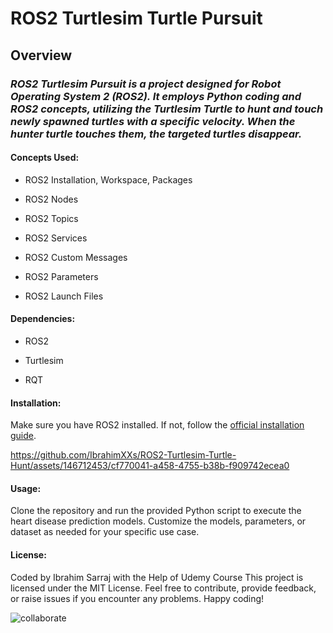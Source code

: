 ROS2 Turtlesim Turtle Pursuit
=====================

## Overview

### *ROS2 Turtlesim Pursuit is a project designed for Robot Operating System 2 (ROS2). It employs Python coding and ROS2 concepts, utilizing the Turtlesim Turtle to hunt and touch newly spawned turtles with a specific velocity. When the hunter turtle touches them, the targeted turtles disappear.*

#### Concepts Used:

- ROS2 Installation, Workspace, Packages
  
- ROS2 Nodes

- ROS2 Topics
  
- ROS2 Services
  
- ROS2 Custom Messages
  
- ROS2 Parameters
  
- ROS2 Launch Files

#### Dependencies:

- ROS2

- Turtlesim
  
- RQT

#### Installation:

Make sure you have ROS2 installed. If not, follow the [official installation guide](https://index.ros.org/doc/ros2/Installation/).





https://github.com/IbrahimXXs/ROS2-Turtlesim-Turtle-Hunt/assets/146712453/cf770041-a458-4755-b38b-f909742ecea0





#### Usage:

Clone the repository and run the provided Python script to execute the heart disease prediction models. Customize the models, parameters, or dataset as needed for your specific use case.

#### License:

Coded by Ibrahim Sarraj with the Help of Udemy Course
This project is licensed under the MIT License. Feel free to contribute, provide feedback, or raise issues if you encounter any problems. Happy coding!


![collaborate](https://github.com/IbrahimXXs/ROS2-Turtlesim-Turtle-Hunt/assets/146712453/7771bd0b-6500-4f3d-97f5-9312fbe57ee0)


